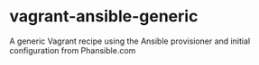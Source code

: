 # vagrant-ansible-generic
A generic Vagrant recipe using the Ansible provisioner and initial configuration from Phansible.com
